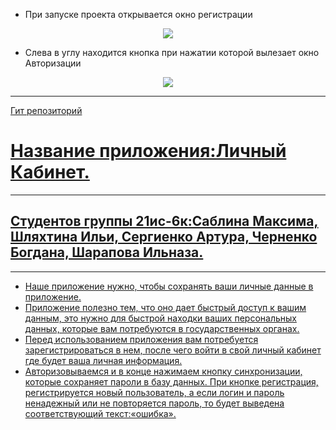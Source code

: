 * При запуске проекта открывается окно регистрации

<p align ="center"><a href="https://github.com/SergienkoArtur/WpfApp3.git" target="_blank"><img src="https://i.imgur.com/wYumph9.png" src=width="500"></a></p>

* Слева в углу находится кнопка при нажатии которой вылезает окно Авторизации

<p align ="center"><a href="https://github.com/SergienkoArtur/WpfApp3.git" target="_blank"><img src="https://i.imgur.com/pvmeQ69.png" src=width="500"></a></p>

 -----
<p><a href="https://github.com/SergienkoArtur/WpfApp3.git">Гит репозиторий</p>

# Название приложения:Личный Кабинет.

 -----
 
## Студентов группы 21ис-6к:Саблина Максима, Шляхтина Ильи, Сергиенко Артура, Черненко Богдана, Шарапова Ильназа.

 -----

* Наше приложение нужно, чтобы сохранять ваши личные данные в приложение.
* Приложение полезно тем, что оно дает быстрый доступ к вашим данным, это нужно для быстрой находки ваших персональных данных, которые вам потребуются в государственных органах. 
* Перед использованием приложения вам потребуется зарегистрироваться в нем, после чего войти в свой личный кабинет где будет ваша личная информация.
* Авторизовываемся и в конце нажимаем кнопку синхронизации, которые сохраняет пароли в базу данных. При кнопке регистрация, регистрируется новый пользователь, а если логин и пароль ненадежный или не повторяется пароль, то будет выведена соответствующий текст:«ошибка».
